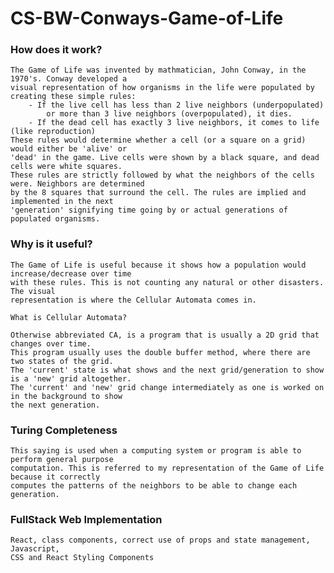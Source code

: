 # CS-BW-Conways-Game-of-Life

### How does it work?
    The Game of Life was invented by mathmatician, John Conway, in the 1970's. Conway developed a
    visual representation of how organisms in the life were populated by creating these simple rules:
        - If the live cell has less than 2 live neighbors (underpopulated)
            or more than 3 live neighbors (overpopulated), it dies. 
        - If the dead cell has exactly 3 live neighbors, it comes to life (like reproduction)
    These rules would determine whether a cell (or a square on a grid) would either be 'alive' or 
    'dead' in the game. Live cells were shown by a black square, and dead cells were white squares. 
    These rules are strictly followed by what the neighbors of the cells were. Neighbors are determined
    by the 8 squares that surround the cell. The rules are implied and implemented in the next
    'generation' signifying time going by or actual generations of populated organisms.

### Why is it useful?
    The Game of Life is useful because it shows how a population would increase/decrease over time
    with these rules. This is not counting any natural or other disasters. The visual
    representation is where the Cellular Automata comes in.
    
    What is Cellular Automata?
    
    Otherwise abbreviated CA, is a program that is usually a 2D grid that changes over time. 
    This program usually uses the double buffer method, where there are two states of the grid.
    The 'current' state is what shows and the next grid/generation to show is a 'new' grid altogether.
    The 'current' and 'new' grid change intermediately as one is worked on in the background to show
    the next generation.

### Turing Completeness
    This saying is used when a computing system or program is able to perform general purpose
    computation. This is referred to my representation of the Game of Life because it correctly
    computes the patterns of the neighbors to be able to change each generation.

### FullStack Web Implementation
    React, class components, correct use of props and state management, Javascript,
    CSS and React Styling Components
